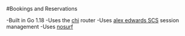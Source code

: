 #Bookings and Reservations

-Built in Go 1.18
-Uses the [chi](https://github.com/go-chi/chi) router
-Uses [alex edwards SCS](https://github.com/alexedwards/scs/v2) session management
-Uses [nosurf](https://github.com/justinas/nosurf )
